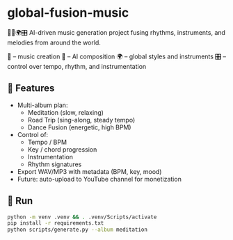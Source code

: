 # global-fusion-music
🎵🧠🌍🎛️  AI-driven music generation project fusing rhythms, instruments, and melodies from around the world.

🎵 – music creation
🧠 – AI composition
🌍 – global styles and instruments
🎛️ – control over tempo, rhythm, and instrumentation

## 📌 Features
- Multi-album plan:
  - Meditation (slow, relaxing)
  - Road Trip (sing-along, steady tempo)
  - Dance Fusion (energetic, high BPM)
- Control of:
  - Tempo / BPM
  - Key / chord progression
  - Instrumentation
  - Rhythm signatures
- Export WAV/MP3 with metadata (BPM, key, mood)
- Future: auto-upload to YouTube channel for monetization

## 🚀 Run
```bash
python -m venv .venv && . .venv/Scripts/activate
pip install -r requirements.txt
python scripts/generate.py --album meditation
